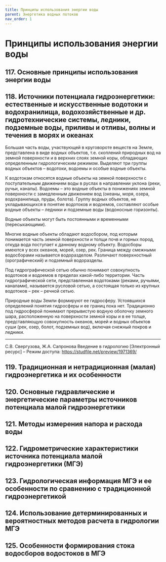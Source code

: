 ```yaml
---
title: Принципы использования энергии воды
parent: Энергетика водных потоков
nav_order: 1
---
```


# Принципы использования энергии воды


## 117. Основные принципы использования энергии воды

## 118. Источники потенциала гидроэнергетики: естественные и искусственные водотоки и водохранилища, водохозяйственные и др. гидротехнические системы, ледники, подземные воды, приливы и отливы, волны и течения в морях и океанах

Большая часть воды, участвующей в круговороте веществ на Земле,
представлена в виде водных объектов, т.е. скоплений природных вод на
земной поверхности и в верхних слоях земной коры, обладающих
определенным гидрологическим режимом. Выделяют три группы водных
объектов – водотоки, водоемы и особые водные объекты.

К водотокам относятся водные объекты на земной поверхности с
поступательным движением воды в руслах в направлении уклона (реки,
ручьи, каналы).  Водоемы – это водные объекты в понижениях земной
поверхности с замедленным движением вод (океаны, моря, озера,
водохранилища, пруды, болота).  Группу водных объектов, не
укладывающихся в понятие водотоков и водоемов, составляют особые
водные объекты – ледники и подземные воды (водоносные горизонты).

Водные объекты могут быть постоянными и временными (пересыхающими).

Многие водные объекты обладают водосбором, под которым понимается
часть земной поверхности и толщи почв и горных пород, откуда вода
поступает к данному водному объекту.  Водосборы имеются у всех
океанов, морей, озер, рек.  Граница между смежными водосборами
называется водоразделом.  Различают поверхностный (орографический) и
подземный водоразделы.

Под гидрографической сетью обычно понимают совокупность водотоков и
водоемов в пределах какой-либо территории.  Часть гидрографической
сети, представленная водотоками (реками, ручьями, каналами),
называется русловой сетью, а состоящая только из крупных водотоков –
рек – речной сетью.

Природные воды Земли формируют ее гидросферу.  Устоявшихся определений
понятия гидросферы и ее границ пока нет.  Традиционно под гидросферой
понимают прерывистую водную оболочку земного шара, расположенную на
поверхности земной коры и в ее толще, представляющую совокупность
океанов, морей и водных объектов суши (рек, озер, болот, подземных
вод), включая снежный покров и ледники.

---

С.В. Свергузова, Ж.А. Сапронова Введение в гидрологию [Электронный
ресурс] – Режим доступа: <https://studfile.net/preview/1971369/>


## 119. Традиционная и нетрадиционная (малая) гидроэнергетика и их особенности

## 120. Основные гидравлические и энергетические параметры источников потенциала малой гидроэнергетики

## 121. Методы измерения напора и расхода воды

## 122. Гидрометрические характеристики источника потенциала малой гидроэнергетики (МГЭ)

## 123. Гидрологическая информация МГЭ и ее особенности по сравнению с традиционной гидроэнергетикой

## 124. Использование детерминированных и вероятностных методов расчета в гидрологии МГЭ

## 125. Особенности формирования стока водосборов водостоков в МГЭ
